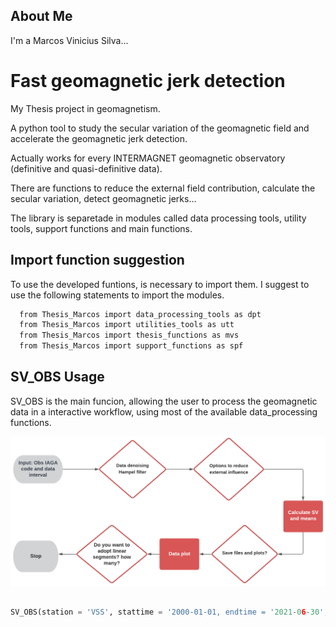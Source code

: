 
##  About Me
I'm a Marcos Vinicius Silva...


# Fast geomagnetic jerk detection 
My Thesis project in geomagnetism.

A python tool to study the secular variation of the geomagnetic field and accelerate the geomagnetic jerk detection.

Actually works for every INTERMAGNET geomagnetic observatory (definitive and quasi-definitive data).

There are functions to reduce the external field contribution, calculate the secular variation, detect geomagnetic jerks...

The library is separetade in modules called data processing tools, utility tools, support functions and main functions. 



## Import function suggestion

To use the developed funtions, is necessary to import them. I suggest to use the following statements to import the modules.

```bash
  from Thesis_Marcos import data_processing_tools as dpt
  from Thesis_Marcos import utilities_tools as utt
  from Thesis_Marcos import thesis_functions as mvs
  from Thesis_Marcos import support_functions as spf
```


## SV_OBS Usage

SV_OBS is the main funcion, allowing the user to process the geomagnetic data in a interactive workflow, using most of the available data_processing functions.

![](figures/worflow.png)

```python

SV_OBS(station = 'VSS', stattime = '2000-01-01, endtime = '2021-06-30', plot_chaos = True, convert_HDZ_to_XYZ = True)
```
